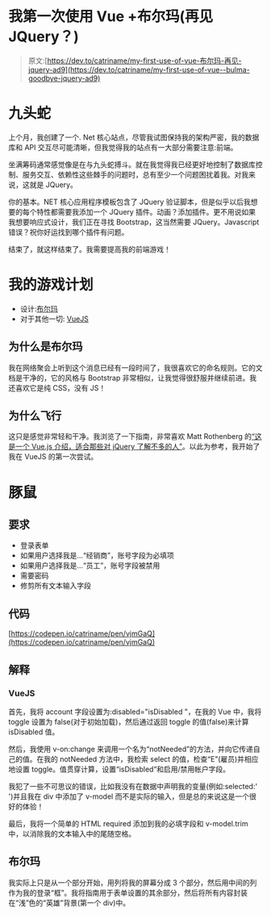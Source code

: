 # 我第一次使用 Vue +布尔玛(再见 JQuery？)

> 原文:[https://dev.to/catriname/my-first-use-of-vue-布尔玛-再见-jquery-ad9](https://dev.to/catriname/my-first-use-of-vue--bulma-goodbye-jquery-ad9)

# 九头蛇

上个月，我创建了一个. Net 核心站点，尽管我试图保持我的架构严密，我的数据库和 API 交互尽可能清晰，但我觉得我的站点有一大部分需要注意:前端。

坐满筹码通常感觉像是在与九头蛇搏斗。就在我觉得我已经更好地控制了数据库控制、服务交互、依赖性这些棘手的问题时，总有至少一个问题困扰着我。对我来说，这就是 JQuery。

你的基本。NET 核心应用程序模板包含了 JQuery 验证脚本，但是似乎以后我想要的每个特性都需要我添加一个 JQuery 插件。动画？添加插件。更不用说如果我想要响应式设计，我们正在寻找 Bootstrap，这当然需要 JQuery。Javascript 错误？祝你好运找到哪个插件有问题。

结束了，就这样结束了。我需要提高我的前端游戏！

# 我的游戏计划

*   设计:[布尔玛](http://bulma.io/)
*   对于其他一切: [VueJS](https://vuejs.org)

## 为什么是布尔玛

我在网络聚会上听到这个消息已经有一段时间了，我很喜欢它的命名规则。它的文档是干净的，它的风格与 Bootstrap 非常相似，让我觉得很舒服并继续前进。我还喜欢它是纯 CSS，没有 JS！

## 为什么飞行

这只是感觉非常轻和干净。我浏览了一下指南，非常喜欢 Matt Rothenberg 的[“这是一个 Vue.js 介绍，适合那些对 jQuery 了解不多的人”](https://medium.freecodecamp.org/vue-js-introduction-for-people-who-know-just-enough-jquery-to-get-by-eab5aa193d77)。以此为参考，我开始了我在 VueJS 的第一次尝试。

# 豚鼠

## 要求

*   登录表单
*   如果用户选择我是...“经销商”，账号字段为必填项
*   如果用户选择我是...“员工”，账号字段被禁用
*   需要密码
*   修剪所有文本输入字段

## 代码

[https://codepen.io/catriname/pen/vjmGaQ](https://codepen.io/catriname/pen/vjmGaQ)

## 解释

### VueJS

首先，我将 account 字段设置为:disabled="isDisabled "，在我的 Vue 中，我将 toggle 设置为 false(对于初始加载)，然后通过返回 toggle 的值(false)来计算 isDisabled 值。

然后，我使用 v-on:change 来调用一个名为“notNeeded”的方法，并向它传递自己的值。在我的 notNeeded 方法中，我检索 select 的值，检查“E”(雇员)并相应地设置 toggle。值贯穿计算，设置“isDisabled”和启用/禁用帐户字段。

我犯了一些不可思议的错误，比如我没有在数据中声明我的变量(例如:selected:' ')并且我在 div 中添加了 v-model 而不是实际的输入，但是总的来说这是一个很好的体验！

最后，我将一个简单的 HTML required 添加到我的必填字段和 v-model.trim 中，以消除我的文本输入中的尾随空格。

## 布尔玛

我实际上只是从一个部分开始，用列将我的屏幕分成 3 个部分，然后用中间的列作为我的登录“框”。我将指南用于表单设置的其余部分，然后将所有内容封装在“浅”色的“英雄”背景(第一个 div)中。
